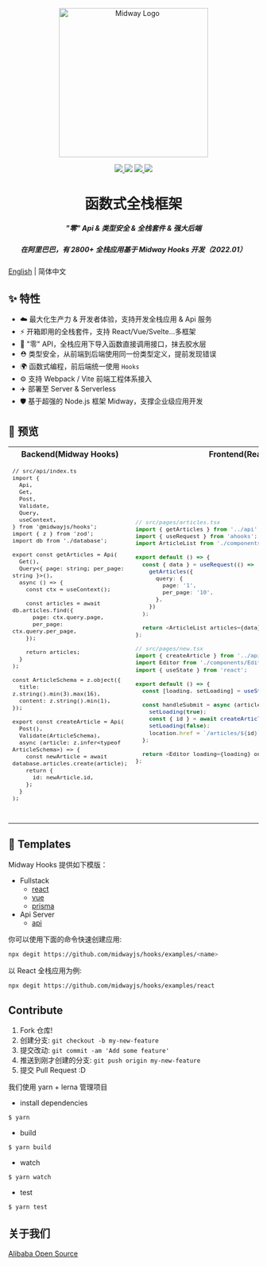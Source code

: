 <p align="center">
  <img src="https://img.alicdn.com/imgextra/i4/O1CN01AJ1lNS20vkL7tTuUj_!!6000000006912-2-tps-1060-868.png" height="300" alt="Midway Logo" />
</p>

<p align="center">
  <a href="https://www.npmjs.com/package/@midwayjs/hooks">
    <img src="https://img.shields.io/npm/v/@midwayjs/hooks/latest?style=for-the-badge">
  </a>
  <img src="https://img.shields.io/github/workflow/status/midwayjs/hooks/Node.js%20CI/master?style=for-the-badge">
  <a href="https://codecov.io/gh/midwayjs/hooks">
    <img src="https://img.shields.io/codecov/c/github/midwayjs/hooks?style=for-the-badge">
  </a>
  <img src="https://img.shields.io/npm/l/@midwayjs/hooks?style=for-the-badge">
</p>

<h1 align="center">函数式全栈框架</h1>

<h5 align="center">"零" Api & 类型安全 & 全栈套件 & 强大后端</h5>
<h5 align="center">在阿里巴巴，有 2800+ 全栈应用基于 Midway Hooks 开发（2022.01）</h5>

[English](./README.md) | 简体中文

## ✨ 特性

- ☁️ 最大化生产力 & 开发者体验，支持开发全栈应用 & Api 服务
- ⚡️ 开箱即用的全栈套件，支持 React/Vue/Svelte...多框架
- 🌈 "零" API，全栈应用下导入函数直接调用接口，抹去胶水层
- ⛑️ 类型安全，从前端到后端使用同一份类型定义，提前发现错误
- 🌍 函数式编程，前后端统一使用 `Hooks`
- ⚙️ 支持 Webpack / Vite 前端工程体系接入
- ✈️ 部署至 Server & Serverless
- 🛡 基于超强的 Node.js 框架 Midway，支撑企业级应用开发

## 🔨 预览

<table>
<tr>
<th style="text-align: center;"> Backend(Midway Hooks) </th>
<th style="text-align: center;"> Frontend(React) </th>
</tr>
<tr>
<td>
<sub>

<!-- prettier-ignore -->
```tsx
// src/api/index.ts
import {
  Api,
  Get,
  Post,
  Validate,
  Query,
  useContext,
} from '@midwayjs/hooks';
import { z } from 'zod';
import db from './database';

export const getArticles = Api(
  Get(),
  Query<{ page: string; per_page: string }>(),
  async () => {
    const ctx = useContext();

    const articles = await db.articles.find({
      page: ctx.query.page,
      per_page: ctx.query.per_page,
    });

    return articles;
  }
);

const ArticleSchema = z.object({
  title: z.string().min(3).max(16),
  content: z.string().min(1),
});

export const createArticle = Api(
  Post(),
  Validate(ArticleSchema),
  async (article: z.infer<typeof ArticleSchema>) => {
    const newArticle = await database.articles.create(article);
    return {
      id: newArticle.id,
    };
  }
);



```

</sub>
</td>
<td>

<sub>

```ts
// src/pages/articles.tsx
import { getArticles } from '../api';
import { useRequest } from 'ahooks';
import ArticleList from './components/ArticleList';

export default () => {
  const { data } = useRequest(() =>
    getArticles({
      query: {
        page: '1',
        per_page: '10',
      },
    })
  );

  return <ArticleList articles={data} />;
};

// src/pages/new.tsx
import { createArticle } from '../api';
import Editor from './components/Editor';
import { useState } from 'react';

export default () => {
  const [loading, setLoading] = useState(false);

  const handleSubmit = async (article) => {
    setLoading(true);
    const { id } = await createArticle(article);
    setLoading(false);
    location.href = `/articles/${id}`;
  };

  return <Editor loading={loading} onSubmit={handleSubmit} />;
};
```

</sub>
</td>
</tr>
</table>

## 🧩 Templates

Midway Hooks 提供如下模版：

- Fullstack
  - [react](https://github.com/midwayjs/hooks/blob/main/examples/react)
  - [vue](https://github.com/midwayjs/hooks/blob/main/examples/vue)
  - [prisma](https://github.com/midwayjs/hooks/blob/main/examples/prisma)
- Api Server
  - [api](https://github.com/midwayjs/hooks/blob/main/examples/api)

你可以使用下面的命令快速创建应用:

```bash
npx degit https://github.com/midwayjs/hooks/examples/<name>
```

以 React 全栈应用为例:

```bash
npx degit https://github.com/midwayjs/hooks/examples/react
```

## Contribute

1. Fork 仓库!
2. 创建分支: `git checkout -b my-new-feature`
3. 提交改动: `git commit -am 'Add some feature'`
4. 推送到刚才创建的分支: `git push origin my-new-feature`
5. 提交 Pull Request :D

我们使用 yarn + lerna 管理项目

- install dependencies

```bash
$ yarn
```

- build

```bash
$ yarn build
```

- watch

```bash
$ yarn watch
```

- test

```bash
$ yarn test
```

## 关于我们

[Alibaba Open Source](https://opensource.alibaba.com/)

